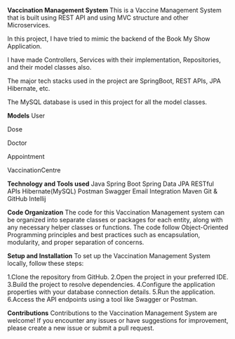 **Vaccination Management System**
This is a Vaccine Management System that is built using REST API and using MVC structure and other Microservices.

In this project, I have tried to mimic the backend of the Book My Show Application.

I have made Controllers, Services with their implementation, Repositories, and their model classes also.

The major tech stacks used in the project are SpringBoot, REST APIs, JPA Hibernate, etc.

The MySQL database is used in this project for all the model classes.

**Models**
User

Dose

Doctor

Appointment

VaccinationCentre


**Technology and Tools used**
Java
Spring Boot
Spring Data JPA
RESTful APIs
Hibernate(MySQL)
Postman
Swagger
Email Integration
Maven
Git & GitHub
Intellij

**Code Organization**
The code for this Vaccination Management system can be organized into separate classes or packages for each entity, along with
any necessary helper classes or functions. The code follow Object-Oriented Programming principles and best practices such as 
encapsulation, modularity, and proper separation of concerns.

**Setup and Installation**
To set up the Vaccination Management System locally, follow these steps:

1.Clone the repository from GitHub.
2.Open the project in your preferred IDE.
3.Build the project to resolve dependencies.
4.Configure the application properties with your database connection details.
5.Run the application.
6.Access the API endpoints using a tool like Swagger or Postman.


**Contributions**
Contributions to the Vaccination Management System are welcome! If you encounter any issues or have suggestions for improvement, 
please create a new issue or submit a pull request.

